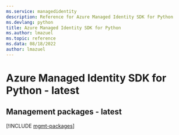 ```yaml
---
ms.service: managedidentity
description: Reference for Azure Managed Identity SDK for Python
ms.devlang: python
title: Azure Managed Identity SDK for Python
ms.author: lmazuel
ms.topic: reference
ms.data: 08/18/2022
author: lmazuel
---
```

# Azure Managed Identity SDK for Python - latest

## Management packages - latest
[!INCLUDE [mgmt-packages](managed-identity-mgmt-index.md)]
